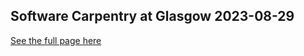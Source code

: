 ## Software Carpentry at Glasgow 2023-08-29
[See the full page here](https://mrc-cso-sphsu.github.io/2023-08-29-glasgow-online/)
